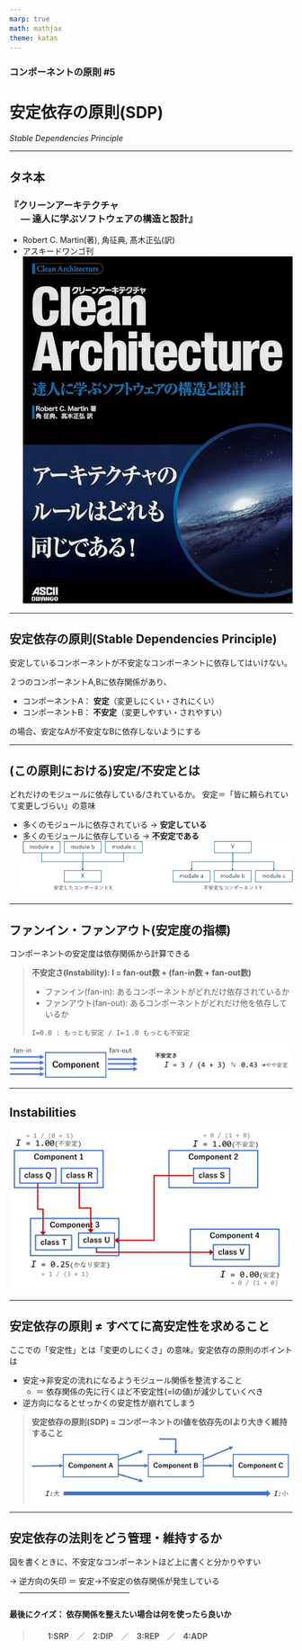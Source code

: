 ```yaml
---
marp: true
math: mathjax
theme: katas
---
```

<!-- 
size: 16:9
paginate: true
-->
<!-- header: 勉強会# ― エンジニアとしての解像度を高めるための勉強会-->

### コンポーネントの原則 #5

# 安定依存の原則(SDP)
_Stable Dependencies Principle_

---
## タネ本

### 『クリーンアーキテクチャ<br>　 ― 達人に学ぶソフトウェアの構造と設計』
* Robert C. Martin(著), 角征典, 髙木正弘(訳)
* アスキードワンゴ刊
![bg right:30% 90%](assets/07-cleanarchitecture.jpg)

---

## 安定依存の原則(Stable Dependencies Principle)

安定しているコンポーネントが不安定なコンポーネントに依存してはいけない。

２つのコンポーネントA,Bに依存関係があり、

* コンポーネントA： **安定**（変更しにくい・されにくい）
* コンポーネントB： **不安定**（変更しやすい・されやすい）

の場合、安定なAが不安定なBに依存しないようにする

<!-- TODO: ここに図 -->

---

## (この原則における)安定/不安定とは

どれだけのモジュールに依存している/されているか。
安定＝「皆に頼られていて変更しづらい」の意味

* 多くのモジュールに依存されている → **安定している**
* 多くのモジュールに依存している → **不安定である**
　
　
![center height:200px](assets/10-stable_instable.png)

<!-- 「安定している」とは、変更しづらいという意味。変更しづらいというのは「他のクラスやパッケージから依存されている」（＝責任を負っている）パッケージ。 -->
<!-- 逆に不安定であるとは、他モジュールの変更の影響を敏感に受けるという話。
なので分かりにくく変な感じはするけれど、安定性とはすなわち「変更する難易度」とでもいうもの。
安定しているパッケージは修正が難しく，不安定なパッケージは修正が容易，ということです。変な感じですが。
そしてSDP(安定依存の原則)は，パッケージの依存関係はより安定しているパッケージへと向かうべき，ということです． -->

---

## ファンイン・ファンアウト(安定度の指標)

コンポーネントの安定度は依存関係から計算できる

> **不安定さ(Instability): I = fan-out数 + (fan-in数 + fan-out数)**
>
> * ファンイン(fan-in): あるコンポーネントがどれだけ依存されているか
> * ファンアウト(fan-out): あるコンポーネントがどれだけ他を依存しているか
>
> `I=0.0 : もっとも安定 / I=１.0 もっとも不安定`

![center height:120px](assets/10-fanin_fanout.png)

<!-- 回路設計において、デジタルICの入出力ピンに接続できる、動作可能なデバイスの数のこと。ファンアウトは、1つの出力ピンに接続されている回路に入力できるデバイスの数。ファンインは、1つの入力ピンに接続されている回路から出力できるデバイスの数。 -->

---

## Instabilities

![height:500px center contain](assets/10-instablities.png)

---

## 安定依存の原則 ≠ すべてに高安定性を求めること

ここでの「安定性」とは「変更のしにくさ」の意味。安定依存の原則のポイントは

* 安定→非安定の流れになるようモジュール関係を整流すること
    * ＝ 依存関係の先に行くほど不安定性(=Iの値)が減少していくべき
* 逆方向になるとせっかくの安定性が崩れてしまう

> **安定依存の原則(SDP) = コンポーネントのI値を依存先のIより大きく維持すること**
>　
> ![center height:200px](assets/10-sdp_means.png)

<!-- すべて安定していたとしたら、変更しにくいコンポーネントばかりになるため手を加えることができなくなる -->
<!-- 不安定であるということは「容易に変更できる」ことになるため、不安定なコンポーネントはどんどん仕様変更、実装修正が入ることになる。それに依存した、変更したくない安定したモジュールも引きずられて変更が入ってしまう -->

---

## 安定依存の法則をどう管理・維持するか

図を書くときに、不安定なコンポーネントほど上に書くと分かりやすい

→ 逆方向の矢印 ＝ 安定→不安定の依存関係が発生している
　
――――――――――――――
　

#### 最後にクイズ： 依存関係を整えたい場合は何を使ったら良いか

> 　　**1:SRP**　／　**2:DIP**　／　**3:REP**　／　**4:ADP**

<!-- 
SRP: Single Responsibility Principle
DIP: Dependeny Inversion Principle ← 正解
REP: The Reuse/Release Equivalence Principle : 再利用・リリース等価の原則
ADP: Acyclic Dependencies Principle : 非循環依存関係の原則
 -->